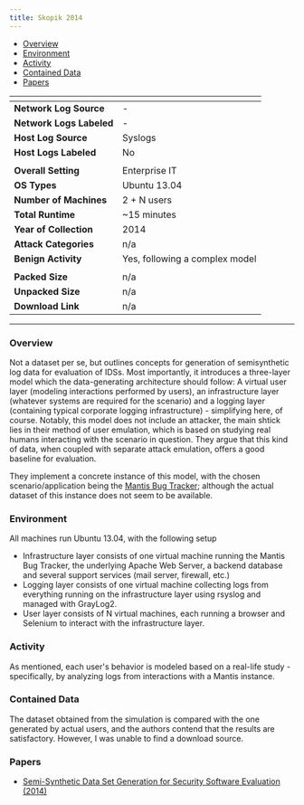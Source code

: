 ```yaml
---
title: Skopik 2014
---
```


- [Overview](#overview)
- [Environment](#environment)
- [Activity](#activity)
- [Contained Data](#contained-data)
- [Papers](#papers)

| <!-- -->                 | <!-- -->                       |
|--------------------------|--------------------------------|
| **Network Log Source**   | -                              |
| **Network Logs Labeled** | -                              |
| **Host Log Source**      | Syslogs                        |
| **Host Logs Labeled**    | No                             |
|                          |                                |
| **Overall Setting**      | Enterprise IT                  |
| **OS Types**             | Ubuntu 13.04                   |
| **Number of Machines**   | 2 + N users                    |
| **Total Runtime**        | ~15 minutes                    |
| **Year of Collection**   | 2014                           |
| **Attack Categories**    | n/a                            |
| **Benign Activity**      | Yes, following a complex model |
|                          |                                |
| **Packed Size**          | n/a                            |
| **Unpacked Size**        | n/a                            |
| **Download Link**        | n/a                            |

***

### Overview

Not a dataset per se, but outlines concepts for generation of semisynthetic log data for evaluation of IDSs.
Most importantly, it introduces a three-layer model which the data-generating architecture should follow:
A virtual user layer (modeling interactions performed by users), an infrastructure layer (whatever systems are required
for the scenario) and a logging layer (containing typical corporate logging infrastructure) - simplifying here, of
course.
Notably, this model does not include an attacker, the main shtick lies in their method of user emulation, which is based
on studying real humans interacting with the scenario in question.
They argue that this kind of data, when coupled with separate attack emulation, offers a good baseline for evaluation.

They implement a concrete instance of this model, with the chosen scenario/application being
the [Mantis Bug Tracker](https://www.mantisbt.org/);
although the actual dataset of this instance does not seem to be available.

### Environment

All machines run Ubuntu 13.04, with the following setup

- Infrastructure layer consists of one virtual machine running the Mantis Bug Tracker, the underlying Apache Web Server,
  a backend database and several support services (mail server, firewall, etc.)
- Logging layer consists of one virtual machine collecting logs from everything running on the infrastructure layer
  using rsyslog and managed with GrayLog2.
- User layer consists of N virtual machines, each running a browser and Selenium to interact with the infrastructure
  layer.

### Activity

As mentioned, each user's behavior is modeled based on a real-life study - specifically, by analyzing logs from
interactions with a Mantis instance.

### Contained Data

The dataset obtained from the simulation is compared with the one generated by actual users, and the authors contend
that the results are satisfactory.
However, I was unable to find a download source.

### Papers

- [Semi-Synthetic Data Set Generation for Security Software Evaluation (2014)](https://doi.org/10.1109/pst.2014.6890935)